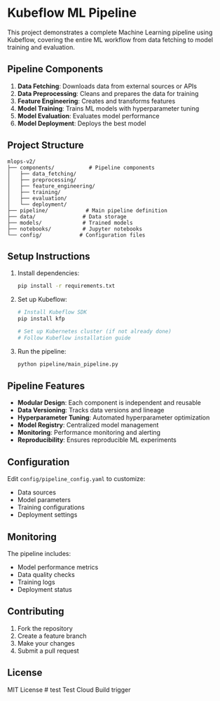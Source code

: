 # Kubeflow ML Pipeline

This project demonstrates a complete Machine Learning pipeline using Kubeflow, covering the entire ML workflow from data fetching to model training and evaluation.

## Pipeline Components

1. **Data Fetching**: Downloads data from external sources or APIs
2. **Data Preprocessing**: Cleans and prepares the data for training
3. **Feature Engineering**: Creates and transforms features
4. **Model Training**: Trains ML models with hyperparameter tuning
5. **Model Evaluation**: Evaluates model performance
6. **Model Deployment**: Deploys the best model

## Project Structure

```
mlops-v2/
├── components/           # Pipeline components
│   ├── data_fetching/
│   ├── preprocessing/
│   ├── feature_engineering/
│   ├── training/
│   ├── evaluation/
│   └── deployment/
├── pipeline/            # Main pipeline definition
├── data/               # Data storage
├── models/             # Trained models
├── notebooks/          # Jupyter notebooks
└── config/            # Configuration files
```

## Setup Instructions

1. Install dependencies:
   ```bash
   pip install -r requirements.txt
   ```

2. Set up Kubeflow:
   ```bash
   # Install Kubeflow SDK
   pip install kfp
   
   # Set up Kubernetes cluster (if not already done)
   # Follow Kubeflow installation guide
   ```

3. Run the pipeline:
   ```bash
   python pipeline/main_pipeline.py
   ```

## Pipeline Features

- **Modular Design**: Each component is independent and reusable
- **Data Versioning**: Tracks data versions and lineage
- **Hyperparameter Tuning**: Automated hyperparameter optimization
- **Model Registry**: Centralized model management
- **Monitoring**: Performance monitoring and alerting
- **Reproducibility**: Ensures reproducible ML experiments

## Configuration

Edit `config/pipeline_config.yaml` to customize:
- Data sources
- Model parameters
- Training configurations
- Deployment settings

## Monitoring

The pipeline includes:
- Model performance metrics
- Data quality checks
- Training logs
- Deployment status

## Contributing

1. Fork the repository
2. Create a feature branch
3. Make your changes
4. Submit a pull request

## License

MIT License # test
Test Cloud Build trigger
